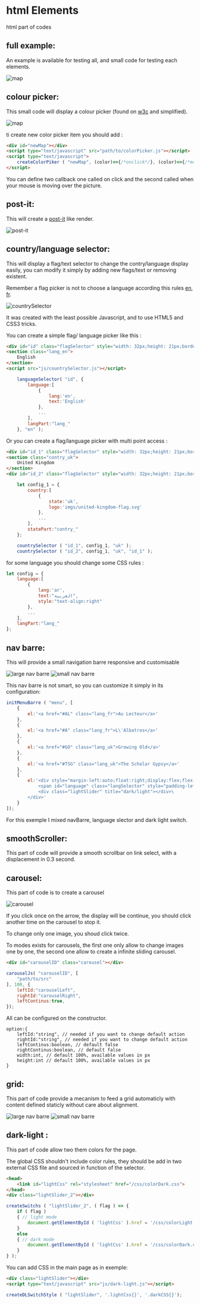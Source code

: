 # html Elements
html part of codes

## full example:
An example is available for testing all, and small code for testing each elements.

![map](fullExample/imgs/fullExample.png)

## colour picker:
This small code will display a colour picker (found on [w3c](https://www.w3schools.com/colors/colors_picker.asp) and simplified).

![map](colorPicker/imgs/img_colormap.gif)

ti create new color picker item you should add :

```HTML
<div id="newMap"></div>
<script type="text/javascript" src="path/to/colorPicker.js"></script>
<script type="text/javascript">
	createColorPiker ( "newMap", (color)=>{/*onclick*/}, (color)=>{/*mouseOverColor*/} );
</script>
```

You can define two callback one called on click and the second called when your mouse is moving over the picture.

## post-it:
This will create a [post-it](http://creative-punch.net/2014/02/create-css3-post-it-note/) like render.

![post-it](post-it/imgs/post-it.png)

## country/language selector:
This will display a flag/text selector to change the contry/language display easily, you can modify it simply by adding new flags/text or removing existent.

Remember a flag picker is not to choose a language according this rules [en](http://www.flagsarenotlanguages.com/blog/why-flags-do-not-represent-language/), [fr](https://zestedesavoir.com/tutoriels/3039/linternationalisation-et-ses-pieges-creer-un-logiciel-universel/gerer-differentes-langues/).

![countrySelector](countrySelector/imgs/countrySelector.html.png)

It was created with the least possible Javascript, and to use HTML5 and CSS3 tricks.

You can create a simple flag/ language picker like this :

```HTML
<div id="id" class="flagSelector" style="width: 32px;height: 21px;border-radius: 10px;"></div>
<section class="lang_en">
	English
</section>
<script src="js/countrySelector.js"></script>
```

```Javascript
 	languageSelector( "id", {
		language:[
			{
				lang:'en',
				text:'English'
			},
			...
		],
		langPart:"lang_"
	}, "en" );
```

Or you can create a flag/language picker with multi point access :

```HTML
<div id="id_1" class="flagSelector" style="width: 32px;height: 21px;border-radius: 10px;"></div>
<section class="contry_uk">
	United Kingdom
</section>
<div id="id_2" class="flagSelector" style="width: 32px;height: 21px;border-radius: 10px;"></div>
```

```Javascript
	let config_1 = {
		country:[
			{
				state:'uk',
				logo:'imgs/united-kingdom-flag.svg'
			},
			...
		],
		statePart:"contry_"
	};

	countrySelector ( "id_1", config_1, "uk" );
	countrySelector ( "id_2", config_1, "uk", "id_1" );
```

for some language you should change some CSS rules :
```javascript
let config = {
	language:[
		{
			lang:'ar',
			text:"العربية",
			style:"text-align:right"
		},
		...
	],
	langPart:"lang_"
};
```

## nav barre:
This will provide a small navigation barre responsive and customisable

![large nav barre](navBarre/imgs/large.html.png)
![small nav barre](navBarre/imgs/small.html.png)

This nav barre is not smart, so you can customize it simply in its configuration:

```Javascript
initMenuBarre ( "menu", [
	{
		el:'<a href="#AL" class="lang_fr">Au Lecteur</a>'
	},
	{
		el:'<a href="#A" class="lang_fr">L\'Albatros</a>'
	},
	{
		el:'<a href="#GO" class="lang_uk">Growing Old</a>'
	},
	{
		el:'<a href="#TSG" class="lang_uk">The Scholar Gypsy</a>'
	},
	{
		el:'<div style="margin-left:auto;float:right;display:flex;flex-direction:row;">\
			<span id="language" class="langSelector" style="padding-left:5px;padding-right:5px;"></span> \
			<div class="lightSlider" title="dark/light"></div>\
		</div>'
	}
]);
```

For this exemple I mixed navBarre, language slector and dark light switch.

## smoothScroller:
This part of code will provide a smooth scrollbar on link select, with a displacement in 0.3 second.

## carousel:
This part of code is to create a carousel

![carousel](carousel/imgs/carousel.png)

If you click once on the arrow, the display will be continue, you should click another time on the carousel to stop it.

To change only one image, you shoud click twice.

To modes exists for carousels, the first one only allow to change images one by one, the second one allow to create a infinite sliding carousel.

```HTML
<div id="carouselID" class="carousel"></div>
```

```Javascript
carouselJs( "carouselID", [
	"path/to/src"
], 100, {
	leftId:"carouselLeft",
	rightId:"carouselRight",
	leftContinus:true,
});
```

All can be configured on the constructor.
```Javascritp
option:{
	leftId:"string", // needed if you want to change default action
	rightId:"string", // needed if you want to change default action
	leftContinus:boolean, // default false
	rightContinus:boolean, // default false
	width:int, // default 100%, available values in px
	height:int // default 100%, available values in px
}
```

## grid:
This part of code provide a mecanism to feed a grid automaticly with content defined staticly without care about alignment.

![large nav barre](grid/imgs/3columns.png)
![small nav barre](grid/imgs/2columns.png)

## dark-light :
This part of code allow two them colors for the page.

The global CSS shouldn't include color rules, they should be add in two external CSS file and sourced in function of the selector.

```HTML
<head>
	<link id="lightCss" rel="stylesheet" href="/css/colorDark.css">
</head>
<div class="lightSlider_2"></div>
```

```Javascript
createSwitchs ( "lightSlider_2", ( flag ) => {
	if ( flag )
	{ // light mode
		document.getElementById ( 'lightCss' ).href = '/css/colorLight.css';
	}
	else
	{ // dark mode
		document.getElementById ( 'lightCss' ).href = '/css/colorDark.css';
	}
} );
```

You can add CSS in the main page as in exemple:

```HTML
<div class="lightSlider"></div>
<script type="text/javascript" src="js/dark-light.js"></script>
```

```Javascript
createDLSwitchStyle ( "lightSlider", '.lightCss{}', '.darkCSS{}');
```
